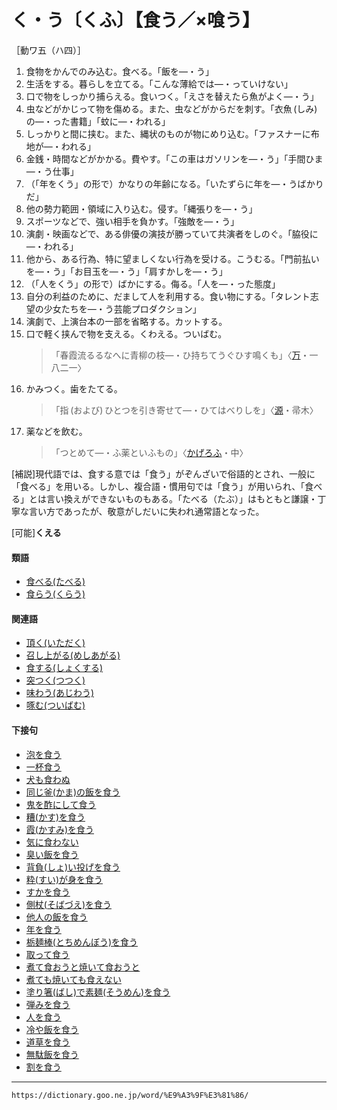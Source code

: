 # く・う〔くふ〕【食う／×喰う】

［動ワ五（ハ四）］

1. 食物をかんでのみ込む。食べる。「飯を―・う」
2. 生活をする。暮らしを立てる。「こんな薄給では―・っていけない」
3. 口で物をしっかり捕らえる。食いつく。「えさを替えたら魚がよく―・う」
4. 虫などがかじって物を傷める。また、虫などがからだを刺す。「衣魚 (しみ) の―・った書籍」「蚊に―・われる」
5. しっかりと間に挟む。また、縄状のものが物にめり込む。「ファスナーに布地が―・われる」
6. 金銭・時間などがかかる。費やす。「この車はガソリンを―・う」「手間ひま―・う仕事」
7. （「年をくう」の形で）かなりの年齢になる。「いたずらに年を―・うばかりだ」
8. 他の勢力範囲・領域に入り込む。侵す。「縄張りを―・う」
9. スポーツなどで、強い相手を負かす。「強敵を―・う」
10. 演劇・映画などで、ある俳優の演技が勝っていて共演者をしのぐ。「脇役に―・われる」
11. 他から、ある行為、特に望ましくない行為を受ける。こうむる。「門前払いを―・う」「お目玉を―・う」「肩すかしを―・う」
12. （「人をくう」の形で）ばかにする。侮る。「人を―・った態度」
13. 自分の利益のために、だまして人を利用する。食い物にする。「タレント志望の少女たちを―・う芸能プロダクション」
14. 演劇で、上演台本の一部を省略する。カットする。
15. 口で軽く挟んで物を支える。くわえる。ついばむ。
    >「春霞流るるなへに青柳の枝―・ひ持ちてうぐひす鳴くも」〈[万](https://dictionary.goo.ne.jp/word/%E4%B8%87%E8%91%89%E9%9B%86_%28%E3%81%BE%E3%82%93%E3%82%88%E3%81%86%E3%81%97%E3%82%85%E3%81%86%29/#jn-210648)・一八二一〉
16. かみつく。歯をたてる。
    >「指 (および) ひとつを引き寄せて―・ひてはべりしを」〈[源](https://dictionary.goo.ne.jp/word/%E6%BA%90%E6%B0%8F%E7%89%A9%E8%AA%9E/#jn-69890)・帚木〉
17. 薬などを飲む。
    >「つとめて―・ふ薬といふもの」〈[かげろふ](https://dictionary.goo.ne.jp/word/%E8%9C%BB%E8%9B%89%E6%97%A5%E8%A8%98/#jn-39744)・中〉
        

\[補説\]現代語では、食する意では「食う」がぞんざいで俗語的とされ、一般に「食べる」を用いる。しかし、複合語・慣用句では「食う」が用いられ、「食べる」とは言い換えができないものもある。「たべる（たぶ）」はもともと謙譲・丁寧な言い方であったが、敬意がしだいに失われ通常語となった。

\[可能\]**くえる**

#### 類語

-   [食べる(たべる)](https://dictionary.goo.ne.jp/word/%E9%A3%9F%E3%81%B9%E3%82%8B/#jn-138594)
-   [食らう(くらう)](https://dictionary.goo.ne.jp/word/%E9%A3%9F%E3%82%89%E3%81%86/#jn-63348)

#### 関連語

-   [頂く(いただく)](https://dictionary.goo.ne.jp/word/%E9%A0%82%E3%81%8F/#jn-12108)
-   [召し上がる(めしあがる)](https://dictionary.goo.ne.jp/word/%E5%8F%AC%E4%B8%8A%E3%82%8B/#jn-217323)
-   [食する(しょくする)](https://dictionary.goo.ne.jp/word/%E9%A3%9F%E3%81%99%E3%82%8B/#jn-110991)
-   [突つく(つつく)](https://dictionary.goo.ne.jp/word/%E7%AA%81%E3%81%8F_%28%E3%81%A4%E3%81%A4%E3%81%8F%29/#jn-147638)
-   [味わう(あじわう)](https://dictionary.goo.ne.jp/word/%E5%91%B3%E3%82%8F%E3%81%86/#jn-4083)
-   [啄む(ついばむ)](https://dictionary.goo.ne.jp/word/%E5%95%84%E3%82%80/#jn-146120)

#### 下接句

-   [泡を食う](https://dictionary.goo.ne.jp/word/%E6%B3%A1%E3%82%92%E9%A3%9F%E3%81%86/#jn-8092)
-   [一杯食う](https://dictionary.goo.ne.jp/word/%E4%B8%80%E6%9D%AF%E9%A3%9F%E3%81%86/#jn-13616)
-   [犬も食わぬ](https://dictionary.goo.ne.jp/word/%E7%8A%AC%E3%82%82%E9%A3%9F%E3%82%8F%E3%81%AC/#jn-14350)
-   [同じ釜(かま)の飯を食う](https://dictionary.goo.ne.jp/word/%E5%90%8C%E3%81%98%E9%87%9C%E3%81%AE%E9%A3%AF%E3%82%92%E9%A3%9F%E3%81%86/#jn-32232)
-   [鬼を酢にして食う](https://dictionary.goo.ne.jp/word/%E9%AC%BC%E3%82%92%E9%85%A2%E3%81%AB%E3%81%97%E3%81%A6%E9%A3%9F%E3%81%86/#jn-32273)
-   [糟(かす)を食う](https://dictionary.goo.ne.jp/word/%E7%B3%9F%E3%82%92%E9%A3%9F%E3%81%86/#jn-40916)
-   [霞(かすみ)を食う](https://dictionary.goo.ne.jp/word/%E9%9C%9E%E3%82%92%E9%A3%9F%E3%81%86/#jn-41171)
-   [気に食わない](https://dictionary.goo.ne.jp/word/%E6%B0%97%E3%81%AB%E9%A3%9F%E3%82%8F%E3%81%AA%E3%81%84/#jn-50115)
-   [臭い飯を食う](https://dictionary.goo.ne.jp/word/%E8%87%AD%E3%81%84%E9%A3%AF%E3%82%92%E9%A3%9F%E3%81%86/#jn-60961)
-   [背負(しょ)い投げを食う](https://dictionary.goo.ne.jp/word/%E8%83%8C%E8%B2%A0%E3%81%84%E6%8A%95%E3%81%92%E3%82%92%E9%A3%9F%E3%81%86_%28%E3%81%97%E3%82%87%E3%81%84%E3%81%AA%E3%81%92%E3%82%92%E3%81%8F%E3%81%86%29/#jn-107149)
-   [粋(すい)が身を食う](https://dictionary.goo.ne.jp/word/%E7%B2%8B%E3%81%8C%E8%BA%AB%E3%82%92%E9%A3%9F%E3%81%86/#jn-116096)
-   [すかを食う](https://dictionary.goo.ne.jp/word/%E3%81%99%E3%81%8B%E3%82%92%E9%A3%9F%E3%81%86/#jn-117319)
-   [側杖(そばづえ)を食う](https://dictionary.goo.ne.jp/word/%E5%81%B4%E6%9D%96%E3%82%92%E9%A3%9F%E3%81%86/#jn-131216)
-   [他人の飯を食う](https://dictionary.goo.ne.jp/word/%E4%BB%96%E4%BA%BA%E3%81%AE%E9%A3%AF%E3%82%92%E9%A3%9F%E3%81%86/#jn-138000)
-   [年を食う](https://dictionary.goo.ne.jp/word/%E5%B9%B4%E3%82%92%E9%A3%9F%E3%81%86/#jn-158751)
-   [栃麺棒(とちめんぼう)を食う](https://dictionary.goo.ne.jp/word/%E6%A0%83%E9%BA%BA%E6%A3%92%E3%82%92%E9%A3%9F%E3%81%86/#jn-159192)
-   [取って食う](https://dictionary.goo.ne.jp/word/%E5%8F%96%E3%81%A3%E3%81%A6%E9%A3%9F%E3%81%86/#jn-161483)
-   [煮て食おうと焼いて食おうと](https://dictionary.goo.ne.jp/word/%E7%85%AE%E3%81%A6%E9%A3%9F%E3%81%8A%E3%81%86%E3%81%A8%E7%84%BC%E3%81%84%E3%81%A6%E9%A3%9F%E3%81%8A%E3%81%86%E3%81%A8/#jn-168651)
-   [煮ても焼いても食えない](https://dictionary.goo.ne.jp/word/%E7%85%AE%E3%81%A6%E3%82%82%E7%84%BC%E3%81%84%E3%81%A6%E3%82%82%E9%A3%9F%E3%81%88%E3%81%AA%E3%81%84/#jn-168652)
-   [塗り箸(ばし)で素麺(そうめん)を食う](https://dictionary.goo.ne.jp/word/%E5%A1%97%E3%82%8A%E7%AE%B8%E3%81%A7%E7%B4%A0%E9%BA%BA%E3%82%92%E9%A3%9F%E3%81%86/#jn-169490)
-   [弾みを食う](https://dictionary.goo.ne.jp/word/%E5%BC%BE%E3%81%BF%E3%82%92%E9%A3%9F%E3%81%86/#jn-176388)
-   [人を食う](https://dictionary.goo.ne.jp/word/%E4%BA%BA%E3%82%92%E9%A3%9F%E3%81%86/#jn-185802)
-   [冷や飯を食う](https://dictionary.goo.ne.jp/word/%E5%86%B7%E3%82%84%E9%A3%AF%E3%82%92%E9%A3%9F%E3%81%86/#jn-187466)
-   [道草を食う](https://dictionary.goo.ne.jp/word/%E9%81%93%E8%8D%89%E3%82%92%E9%A3%9F%E3%81%86/#jn-212226)
-   [無駄飯を食う](https://dictionary.goo.ne.jp/word/%E7%84%A1%E9%A7%84%E9%A3%AF%E3%82%92%E9%A3%9F%E3%81%86/#jn-215551)
-   [割を食う](https://dictionary.goo.ne.jp/word/%E5%89%B2%E3%82%92%E9%A3%9F%E3%81%86/#jn-238770)

---
`https://dictionary.goo.ne.jp/word/%E9%A3%9F%E3%81%86/`
